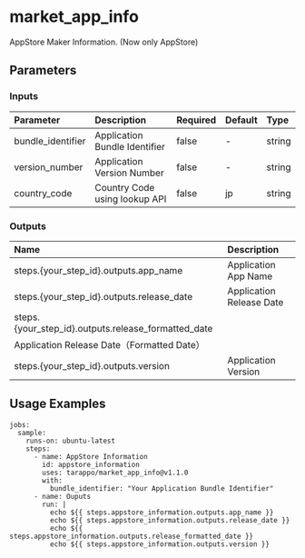 # market_app_info
AppStore Maker Information.
(Now only AppStore)

## Parameters
### Inputs

|Parameter|Description|Required|Default|Type|
|:---|:---|:---|:---|:---|
|bundle_identifier|Application Bundle Identifier|false|-|string|
|version_number|Application Version Number|false|-|string|
|country_code|Country Code using lookup API|false|jp|string|


### Outputs

|Name|Description|
|:-------|:----------|
|steps.{your_step_id}.outputs.app_name|Application App Name|
|steps.{your_step_id}.outputs.release_date|Application Release Date|
|steps.{your_step_id}.outputs.release_formatted_date
|Application Release Date（Formatted Date）|
|steps.{your_step_id}.outputs.version|Application Version|

## Usage Examples

```
jobs:
  sample:
    runs-on: ubuntu-latest
    steps:
      - name: AppStore Information
        id: appstore_information
        uses: tarappo/market_app_info@v1.1.0
        with:
          bundle_identifier: "Your Application Bundle Identifier"
      - name: Ouputs
        run: |
          echo ${{ steps.appstore_information.outputs.app_name }}
          echo ${{ steps.appstore_information.outputs.release_date }}
          echo ${{ steps.appstore_information.outputs.release_formatted_date }}
          echo ${{ steps.appstore_information.outputs.version }}
```
